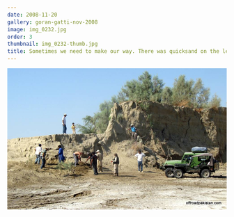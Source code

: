 ```yaml
---
date: 2008-11-20
gallery: goran-gatti-nov-2008
image: img_0232.jpg
order: 3
thumbnail: img_0232-thumb.jpg
title: Sometimes we need to make our way. There was quicksand on the left here.
---
```


![Sometimes we need to make our way. There was quicksand on the left here.](./img_0232.jpg)